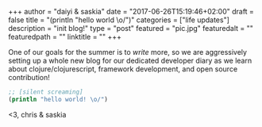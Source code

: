 +++
author = "daiyi & saskia"
date = "2017-06-26T15:19:46+02:00"
draft = false
title = "(println \"hello world \\o/\")"
categories = ["life updates"]
description = "init blog!"
type = "post"
featured = "pic.jpg"
featuredalt = ""
featuredpath = ""
linktitle = ""
+++

One of our goals for the summer is to _write_ more, so we are aggressively setting up a whole new blog for our dedicated developer diary as we learn about clojure/clojurescript, framework development, and open source contribution!

```clojure
;; [silent screaming]
(println "hello world! \o/")
```

<3, chris & saskia
